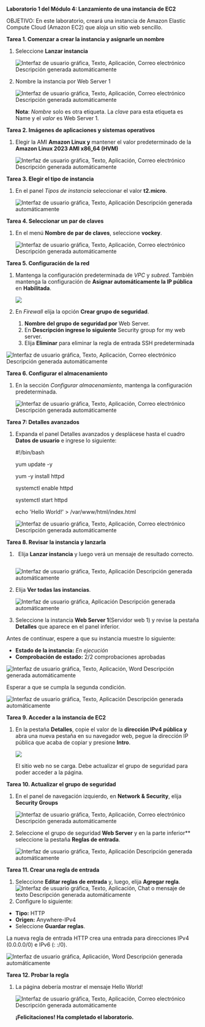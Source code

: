 ﻿**Laboratorio 1 del Módulo 4: Lanzamiento de una instancia de EC2**

OBJETIVO:  En este laboratorio, creará una instancia de Amazon Elastic Compute Cloud (Amazon EC2) que aloja un sitio web sencillo.

**Tarea 1. Comenzar a crear la instancia y asignarle un nombre**

1. Seleccione **Lanzar instancia**

   ![Interfaz de usuario gráfica, Texto, Aplicación, Correo electrónico Descripción generada automáticamente](https://github.com/Sh3ccid/MENDOZA_VILLAR_ANTONY/blob/main/AWS_1/Laboratorio_1_modulo_4/IMAGENES/Aspose.Words.408e875d-db55-496b-a0de-0cd412e6d6a1.001.png)

1. Nombre la instancia por Web Server 1

   ![Interfaz de usuario gráfica, Texto, Aplicación, Correo electrónico Descripción generada automáticamente](https://github.com/Sh3ccid/MENDOZA_VILLAR_ANTONY/blob/main/AWS_1/Laboratorio_1_modulo_4/IMAGENES/Aspose.Words.408e875d-db55-496b-a0de-0cd412e6d6a1.002.png)

   **Nota**: *Nombre* solo es otra etiqueta. La *clave* para esta etiqueta es Name y el *valor* es Web Server 1.


**Tarea 2. Imágenes de aplicaciones y sistemas operativos**

1. Elegir la AMI **Amazon Linux y** mantener el valor predeterminado de la **Amazon Linux 2023 AMI x86\_64 (HVM)**

   ![Interfaz de usuario gráfica, Texto, Aplicación, Correo electrónico Descripción generada automáticamente](https://github.com/Sh3ccid/MENDOZA_VILLAR_ANTONY/blob/main/AWS_1/Laboratorio_1_modulo_4/IMAGENES/Aspose.Words.408e875d-db55-496b-a0de-0cd412e6d6a1.003.png)

**Tarea 3. Elegir el tipo de instancia**

1. En el panel *Tipos de instancia* seleccionar el valor **t2.micro**.

   ![Interfaz de usuario gráfica, Texto, Aplicación Descripción generada automáticamente](https://github.com/Sh3ccid/MENDOZA_VILLAR_ANTONY/blob/main/AWS_1/Laboratorio_1_modulo_4/IMAGENES/Aspose.Words.408e875d-db55-496b-a0de-0cd412e6d6a1.004.png)

**Tarea 4. Seleccionar un par de claves**

1. En el menú **Nombre de par de claves**, seleccione **vockey**.

   ![Interfaz de usuario gráfica, Texto, Aplicación, Correo electrónico Descripción generada automáticamente](https://github.com/Sh3ccid/MENDOZA_VILLAR_ANTONY/blob/main/AWS_1/Laboratorio_1_modulo_4/IMAGENES/Aspose.Words.408e875d-db55-496b-a0de-0cd412e6d6a1.005.png)

**Tarea 5. Configuración de la red**

1. Mantenga la configuración predeterminada de *VPC* y *subred*. También mantenga la configuración de **Asignar automáticamente la IP pública** en **Habilitada**.

   ![](https://github.com/Sh3ccid/MENDOZA_VILLAR_ANTONY/blob/main/AWS_1/Laboratorio_1_modulo_4/IMAGENES/Aspose.Words.408e875d-db55-496b-a0de-0cd412e6d6a1.006.png)

1. En *Firewall* elija la opción **Crear grupo de seguridad**.
   1. **Nombre del grupo de seguridad por** Web Server.
   1. En **Descripción ingrese lo siguiente** Security group for my web server.
   1. Elija **Eliminar** para eliminar la regla de entrada SSH predeterminada

![Interfaz de usuario gráfica, Texto, Aplicación, Correo electrónico Descripción generada automáticamente](https://github.com/Sh3ccid/MENDOZA_VILLAR_ANTONY/blob/main/AWS_1/Laboratorio_1_modulo_4/IMAGENES/Aspose.Words.408e875d-db55-496b-a0de-0cd412e6d6a1.007.png)

**Tarea 6. Configurar el almacenamiento**

1. En la sección *Configurar almacenamiento*, mantenga la configuración predeterminada.

   ![Interfaz de usuario gráfica, Texto, Aplicación, Correo electrónico
Descripción generada automáticamente](https://github.com/Sh3ccid/MENDOZA_VILLAR_ANTONY/blob/main/AWS_1/Laboratorio_1_modulo_4/IMAGENES/Aspose.Words.408e875d-db55-496b-a0de-0cd412e6d6a1.008.png)

**Tarea 7: Detalles avanzados**

1. Expanda el panel Detalles avanzados y desplácese hasta el cuadro **Datos de usuario** e ingrese lo siguiente:

   #!/bin/bash

   yum update -y

   yum -y install httpd

   systemctl enable httpd

   systemctl start httpd

   echo '<html><h>Hello World!</h></html>' > /var/www/html/index.html

   ![Interfaz de usuario gráfica, Texto, Aplicación, Correo electrónico
Descripción generada automáticamente](https://github.com/Sh3ccid/MENDOZA_VILLAR_ANTONY/blob/main/AWS_1/Laboratorio_1_modulo_4/IMAGENES/Aspose.Words.408e875d-db55-496b-a0de-0cd412e6d6a1.009.png)

**Tarea 8. Revisar la instancia y lanzarla**

1. ` `Elija **Lanzar instancia** y luego verá un mensaje de resultado correcto.

   ` `![Interfaz de usuario gráfica, Texto, Aplicación
Descripción generada automáticamente](https://github.com/Sh3ccid/MENDOZA_VILLAR_ANTONY/blob/main/AWS_1/Laboratorio_1_modulo_4/IMAGENES/Aspose.Words.408e875d-db55-496b-a0de-0cd412e6d6a1.010.png)

1. Elija **Ver todas las instancias**.

   ![Interfaz de usuario gráfica, Aplicación
Descripción generada automáticamente](https://github.com/Sh3ccid/MENDOZA_VILLAR_ANTONY/blob/main/AWS_1/Laboratorio_1_modulo_4/IMAGENES/Aspose.Words.408e875d-db55-496b-a0de-0cd412e6d6a1.011.png)

1. Seleccione la instancia **Web Server 1**(Servidor web 1) y revise la pestaña **Detalles** que aparece en el panel inferior.

Antes de continuar, espere a que su instancia muestre lo siguiente:

- **Estado de la instancia:** *En ejecución*
- **Comprobación de estado:** 2/2 comprobaciones aprobadas

![Interfaz de usuario gráfica, Texto, Aplicación, Word
Descripción generada automáticamente](https://github.com/Sh3ccid/MENDOZA_VILLAR_ANTONY/blob/main/AWS_1/Laboratorio_1_modulo_4/IMAGENES/Aspose.Words.408e875d-db55-496b-a0de-0cd412e6d6a1.012.png)

Esperar a que se cumpla la segunda condición.

![Interfaz de usuario gráfica, Texto, Aplicación
Descripción generada automáticamente](https://github.com/Sh3ccid/MENDOZA_VILLAR_ANTONY/blob/main/AWS_1/Laboratorio_1_modulo_4/IMAGENES/Aspose.Words.408e875d-db55-496b-a0de-0cd412e6d6a1.013.png)

**Tarea 9. Acceder a la instancia de EC2**

1. En la pestaña **Detalles**, copie el valor de la **dirección IPv4 pública y** abra una nueva pestaña en su navegador web, pegue la dirección IP pública que acaba de copiar y presione **Intro**.

   ![](https://github.com/Sh3ccid/MENDOZA_VILLAR_ANTONY/blob/main/AWS_1/Laboratorio_1_modulo_4/IMAGENES/Aspose.Words.408e875d-db55-496b-a0de-0cd412e6d6a1.014.png)

   El sitio web no se carga. Debe actualizar el grupo de seguridad para poder acceder a la página.

**Tarea 10. Actualizar el grupo de seguridad**

1. En el panel de navegación izquierdo, en **Network & Security**, elija **Security Groups**

   ![Interfaz de usuario gráfica, Texto, Aplicación, Correo electrónico
Descripción generada automáticamente](https://github.com/Sh3ccid/MENDOZA_VILLAR_ANTONY/blob/main/AWS_1/Laboratorio_1_modulo_4/IMAGENES/Aspose.Words.408e875d-db55-496b-a0de-0cd412e6d6a1.015.png)

1. Seleccione el grupo de seguridad **Web Server** y en la parte inferior** seleccione la pestaña **Reglas de entrada**.

   ![Interfaz de usuario gráfica, Texto, Aplicación
Descripción generada automáticamente](https://github.com/Sh3ccid/MENDOZA_VILLAR_ANTONY/blob/main/AWS_1/Laboratorio_1_modulo_4/IMAGENES/Aspose.Words.408e875d-db55-496b-a0de-0cd412e6d6a1.016.png)

**Tarea 11. Crear una regla de entrada**

1. Seleccione **Editar reglas de entrada** y, luego, elija **Agregar regla**. ![Interfaz de usuario gráfica, Texto, Aplicación, Chat o mensaje de texto
Descripción generada automáticamente](https://github.com/Sh3ccid/MENDOZA_VILLAR_ANTONY/blob/main/AWS_1/Laboratorio_1_modulo_4/IMAGENES/Aspose.Words.408e875d-db55-496b-a0de-0cd412e6d6a1.017.png)
1. Configure lo siguiente:
- **Tipo:** HTTP
- **Origen:** Anywhere-IPv4
- Seleccione **Guardar reglas**.

La nueva regla de entrada HTTP crea una entrada para direcciones IPv4 (0.0.0.0/0) e IPv6 (: :/0).

![Interfaz de usuario gráfica, Aplicación, Word
Descripción generada automáticamente](https://github.com/Sh3ccid/MENDOZA_VILLAR_ANTONY/blob/main/AWS_1/Laboratorio_1_modulo_4/IMAGENES/Aspose.Words.408e875d-db55-496b-a0de-0cd412e6d6a1.018.png)

**Tarea 12. Probar la regla**

1. La página debería mostrar el mensaje Hello World!

   ![Interfaz de usuario gráfica, Texto, Aplicación, Correo electrónico
Descripción generada automáticamente](https://github.com/Sh3ccid/MENDOZA_VILLAR_ANTONY/blob/main/AWS_1/Laboratorio_1_modulo_4/IMAGENES/Aspose.Words.408e875d-db55-496b-a0de-0cd412e6d6a1.019.png)

   **¡Felicitaciones! Ha completado el laboratorio.**
